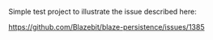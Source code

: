 Simple test project to illustrate the issue described here:

https://github.com/Blazebit/blaze-persistence/issues/1385
